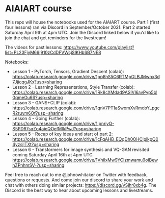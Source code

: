 # AIAIART course

This repo will house the notebooks used for the AIAIART course. Part 1 (first four lessons) ran via Discord in September/October 2021. Part 2 started Saturday April 9th at 4pm UTC. Join the Discord linked below if you'd like to join the chat and get reminders for the livestream!

The videos for past lessons: https://www.youtube.com/playlist?list=PL23FjyM69j910zCdDFVWcjSIKHbSB7NE8

Notebooks:

- Lesson 1 - PyTorch, Tensors, Gradient Descent (colab): https://colab.research.google.com/drive/1pp8hS5C6RTMpOLBJMwnx3d7JjicqgJKx?usp=sharing
- Lesson 2 - Learning Representations, Style Transfer (colab): https://colab.research.google.com/drive/1Rk8cXMdad9ASIVI6avPyp5bl0qmeOu6S?usp=sharing
- Lesson 3 - GANS+CLIP (colab): https://colab.research.google.com/drive/1qnV7PT1aSwomXvRmdoY_pgcR2ruvm6Of?usp=sharing
- Lesson 4 - Going Further (colab): https://colab.research.google.com/drive/1ipnriyQ-S5PD97sqZo4aieQOefMlkPwJ?usp=sharing
- Lesson 5 - Recap of key ideas and start of part 2: https://colab.research.google.com/drive/1cFqAHB_EQqDh0OHCIpikpQ04yzsjITXt?usp=sharing
- Lesson 6 - Transformers for image synthesis and VQ-GAN revisited coming Saturday April 16th at 4pm UTC https://colab.research.google.com/drive/1VhiIxMw9YClzmwamu9oiBewhZPnhmSV-?usp=sharing

Feel free to reach out to me @johnowhitaker on Twitter with feedback, questions or requests. And come join our discord to share your work and chat with others doing similar projects: https://discord.gg/vSjhr8xb4g. The Discord is the best way to hear about upcoming lessons and livestreams.
